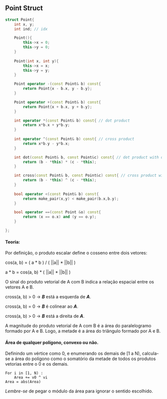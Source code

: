 ## Point Struct

```cpp
struct Point{
    int x, y;
    int ind; // idx

    Point(){
        this->x = 0;
        this->y = 0;
    }
    
    Point(int x, int y){
        this->x = x;
        this->y = y;
    }

    Point operator -(const Point& b) const{
        return Point{x - b.x, y - b.y};
    }

    Point operator +(const Point& b) const{
        return Point{x + b.x, y + b.y};
    }

    int operator *(const Point& b) const{ // dot product
        return x*b.x + y*b.y;
    }
 
    int operator ^(const Point& b) const{ // cross product
        return x*b.y - y*b.x;
    }

    int dot(const Point& b, const Point&c) const{ // dot product with diferent base
        return (b - *this) * (c - *this);
    }

    int cross(const Point& b, const Point&c) const{ // cross product with diferent base
        return (b - *this) ^ (c - *this);
    }
 
    bool operator <(const Point& b) const{
        return make_pair(x,y) < make_pair(b.x,b.y);
    }

    bool operator ==(const Point &o) const{
        return (x == o.x) and (y == o.y);
    }

};
```

#### Teoria:

Por definição, o produto escalar define o cosseno entre dois vetores:

cos(a, b) = ( a * b ) / ( ||a|| * ||b|| )

a * b =  cos(a, b) * ( ||a|| * ||b|| )

O sinal do produto vetorial de A com B indica a relação espacial entre os vetores A e B.

cross(a, b) > 0 -> ***B*** está a esquerda de ***A***.

cross(a, b) = 0 -> ***B*** é colinear ao ***A***.

cross(a, b) > 0 -> ***B*** está a direita de ***A***.

A magnitude do produto vetorial de A com B é a área do paralelogramo formado por A e B. Logo, a metade é a área do triângulo formado por A e B.

#### Área de qualquer polígono, convexo ou não.

Definindo um vértice como 0, e enumerando os demais de [1 a N), calcula-se a área do polígono como o somatório da metade de todos os produtos vetorias entre o 0 e os demais.

```
For i in [1, N) :
    Area += v0 ^ vi
Area = abs(Area)
```

*Lembre-se* de pegar o módulo da área para ignorar o sentido escolhido.
